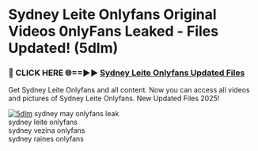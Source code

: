 # Sydney Leite Onlyfans Original Videos 0nlyFans Leaked - Files Updated! (5dlm)

<h3>🔴 CLICK HERE 🌐==►► <a href="https://tinyurl.com/ms9xzufz" rel="nofollow">Sydney Leite Onlyfans Updated Files</a></h3>

Get Sydney Leite Onlyfans and all content. Now you can access all videos and pictures of Sydney Leite Onlyfans. New Updated Files 2025!

[![5dlm](https://i.imgur.com/PQ7UWWw.gif)](https://tinyurl.com/ms9xzufz)
sydney may onlyfans leak<br>
sydney leite onlyfans<br>
sydney vezina onlyfans<br>
sydney raines onlyfans